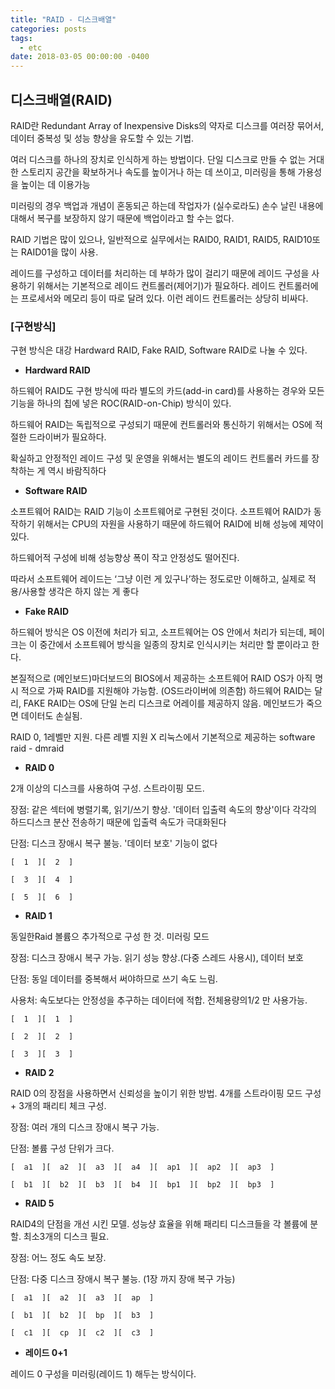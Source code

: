 ```yaml
---
title: "RAID - 디스크배열"
categories: posts
tags:
  - etc
date: 2018-03-05 00:00:00 -0400
---
```



## 디스크배열(RAID)

RAID란 Redundant Array of Inexpensive Disks의 약자로 디스크를 여러장 묶어서, 
데이터 중복성 및 성능 향상을 유도할 수 있는 기법. 

여러 디스크를 하나의 장치로 인식하게 하는 방법이다.
단일 디스크로 만들 수 없는 거대한 스토리지 공간을 확보하거나 속도를 높이거나 하는 데 쓰이고, 미러링을 통해 가용성을 높이는 데 이용가능

미러링의 경우 백업과 개념이 혼동되곤 하는데 작업자가 (실수로라도) 
손수 날린 내용에 대해서 복구를 보장하지 않기 때문에 백업이라고 할 수는 없다.

RAID 기법은 많이 있으나, 일반적으로 실무에서는 RAID0, RAID1, RAID5, RAID10또는 RAID01을 많이 사용.

레이드를 구성하고 데이터를 처리하는 데 부하가 많이 걸리기 때문에
레이드 구성을 사용하기 위해서는 기본적으로 레이드 컨트롤러(제어기)가 필요하다. 
레이드 컨트롤러에는 프로세서와 메모리 등이 따로 달려 있다.
이런 레이드 컨트롤러는 상당히 비싸다.


### [구현방식]

구현 방식은 대강 Hardward RAID, Fake RAID, Software RAID로 나눌 수 있다.

- **Hardward RAID**

하드웨어 RAID도 구현 방식에 따라 별도의 카드(add-in card)를 사용하는 
경우와 모든 기능을 하나의 칩에 넣은 ROC(RAID-on-Chip) 방식이 있다.

하드웨어 RAID는 독립적으로 구성되기 때문에 컨트롤러와 통신하기 위해서는 OS에 적절한 드라이버가 필요하다. 

확실하고 안정적인 레이드 구성 및 운영을 위해서는 별도의 레이드 컨트롤러 카드를 장착하는 게 역시 바람직하다


- **Software RAID**

소프트웨어 RAID는 RAID 기능이 소프트웨어로 구현된 것이다.
소프트웨어 RAID가 동작하기 위해서는 CPU의 자원을 사용하기 때문에 하드웨어 RAID에 비해 성능에 제약이 있다.

하드웨어적 구성에 비해 성능향상 폭이 작고 안정성도 떨어진다. 

따라서 소프트웨어 레이드는 ‘그냥 이런 게 있구나’하는 정도로만 이해하고, 실제로 적용/사용할 생각은 하지 않는 게 좋다


- **Fake RAID**

하드웨어 방식은 OS 이전에 처리가 되고, 소프트웨어는 OS 안에서 처리가 되는데, 
페이크는 이 중간에서 소프트웨어 방식을 일종의 장치로 인식시키는 처리만 할 뿐이라고 한다.

본질적으로 (메인보드)마더보드의 BIOS에서 제공하는 소프트웨어 RAID 
OS가 아직 명시 적으로 가짜 RAID를 지원해야 가능함. (OS드라이버에 의존함)
하드웨어 RAID는 달리, FAKE RAID는 OS에 단일 논리 디스크로 어레이를 제공하지 않음.
메인보드가 죽으면 데이터도 손실됨.

RAID 0, 1레벨만 지원. 다른 레벨 지원 X
리눅스에서 기본적으로 제공하는 software raid -  dmraid


- **RAID 0**

2개 이상의 디스크를 사용하여 구성. 스트라이핑 모드. 

장점: 같은 섹터에 병렬기록, 읽기/쓰기 향상. '데이터 입출력 속도의 향상'이다
	각각의 하드디스크 분산 전송하기 때문에 입출력 속도가 극대화된다

단점: 디스크 장애시 복구 불능. '데이터 보호' 기능이 없다

```
[  1  ][  2  ]

[  3  ][  4  ]

[  5  ][  6  ]
```



- **RAID 1**

동일한Raid 볼륨으 추가적으로 구성 한 것. 미러링 모드

장점: 디스크 장애시 복구 가능. 읽기 성능 향상.(다중 스레드 사용시),  데이터 보호 

단점: 동일 데이터를 중복해서 써야하므로 쓰기 속도 느림.

사용처:  속도보다는 안정성을 추구하는 데이터에 적합. 전체용량의1/2 만 사용가능.

```
[  1  ][  1  ]

[  2  ][  2  ]

[  3  ][  3  ]
```



- **RAID 2**

RAID 0의 장점을 사용하면서 신뢰성을 높이기 위한 방법. 4개를 스트라이핑 모드 구성+ 3개의 패리티 체크 구성.

장점:  여러 개의 디스크 장애시 복구 가능.

단점: 볼륨 구성 단위가 크다. 

```
[  a1  ][  a2  ][  a3  ][  a4  ][  ap1  ][  ap2  ][  ap3  ]

[  b1  ][  b2  ][  b3  ][  b4  ][  bp1  ][  bp2  ][  bp3  ]
```



- **RAID 5**

RAID4의 단점을 개선 시킨 모델. 성능샹 효율을 위해 패리티 디스크들을 각 볼륨에 분할.
최소3개의 디스크 필요.

장점:  어느 정도 속도 보장.

단점: 다중 디스크 장애시 복구 불능. (1장 까지 장애 복구 가능)

```
[  a1  ][  a2  ][  a3  ][  ap  ]

[  b1  ][  b2  ][  bp  ][  b3  ]

[  c1  ][  cp  ][  c2  ][  c3  ]
```


- **레이드 0+1**

레이드 0 구성을 미러링(레이드 1) 해두는 방식이다.
